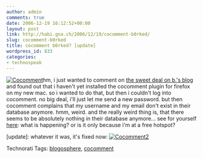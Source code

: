 ```yaml
---
author: admin
comments: true
date: 2006-12-19 16:12:52+00:00
layout: post
link: http://habi.gna.ch/2006/12/19/cocomment-b0rked/
slug: cocomment-b0rked
title: cocomment b0rked? [update]
wordpress_id: 833
categories:
- technospeak
---
```


[![Cocomment](http://habi.gna.ch/wp-content/uploads/2006/12/cocomment-tm.jpg)](http://habi.gna.ch/wp-content/uploads/2006/12/cocomment.jpg)hm, i just wanted to comment on [the sweet deal on b.'s blog](http://www.bernhardseefeld.ch/archives/000117.html) and found out that i haven't yet installed the cocomment plugin for firefox on my new mac. so i wanted to do that, but then i couldn't log into cocomment. no big deal, i'll just let me send a new password. but then cocomment complains that my username and my email don't exist in their database anymore. hmm, weird.
and the really weird thing is, that there seems to be absolutely nothing in their database anymore... see for yourself [here](http://www.cocomment.com/explore):
what is happening? or is it only because i'm at a free hotspot?

[update]: whatever it was, it's fixed now:
[![Cocomment2](http://habi.gna.ch/wp-content/uploads/2006/12/cocomment2-tm.jpg)](http://habi.gna.ch/wp-content/uploads/2006/12/cocomment2.jpg)



Technorati Tags: [blogosphere](http://www.technorati.com/tag/blogosphere), [cocomment](http://www.technorati.com/tag/cocomment)
